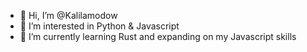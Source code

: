 - 👋 Hi, I’m @Kalilamodow
- 👀 I’m interested in Python & Javascript
- 🌱 I’m currently learning Rust and expanding on my Javascript skills
